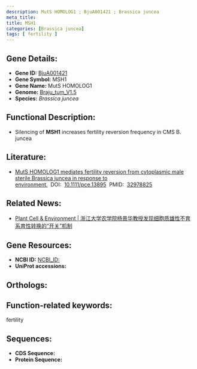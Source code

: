 ```yaml
---
description: MutS HOMOLOG1 ; BjuA001421 ; Brassica juncea
meta_title:
title: MSH1
categories: [Brassica juncea]
tags: [ fertility ]
---
```


## Gene Details:
- **Gene ID:**	[BjuA001421]()
- **Gene Symbol:** MSH1
- **Gene Name:** MutS HOMOLOG1
- **Genome:** [Braju_tum_V1.5]()
- **Species:** *Brassica juncea*

## Functional Description:
   - Silencing of **MSH1** increases fertility reversion frequency in CMS B. juncea

## Literature:
   - [MutS HOMOLOG1 mediates fertility reversion from cytoplasmic male sterile Brassica juncea in response to environment.]( https://onlinelibrary.wiley.com/doi/full/10.1111/pce.13895)&nbsp;&nbsp;DOI:&nbsp;&nbsp;[10.1111/pce.13895](https://onlinelibrary.wiley.com/doi/full/10.1111/pce.13895)&nbsp;&nbsp;PMID:&nbsp;&nbsp;[32978825](https://pubmed.ncbi.nlm.nih.gov/32978825/)

## Related News:
   - [Plant Cell &amp; Environment | 浙江大学农学院杨景华教授发现细胞质雄性不育系育性转换的“开关”机制](https://mp.weixin.qq.com/s?__biz=Mzg3MDEwNDEyMg==&mid=2247496876&idx=1&sn=dfcdc9b5074b6f575bfef642e86d8b61&chksm=ce9059f9f9e7d0efe941011325704e49b0d6157a81fc1ba81f7f02df20df4926b00a0ab168ff&scene=27#wechat_redirect)

## Gene Resources:
- **NCBI ID:** [NCBI_ID:](https://www.ncbi.nlm.nih.gov/gene/?term=NCBI_ID:)
- **UniProt accessions:** [](https://www.uniprot.org/uniprotkb//entry)

## Orthologs:


## Function-related keywords:
fertility

## Sequences:
- **CDS Sequence:**
- **Protein Sequence:**
